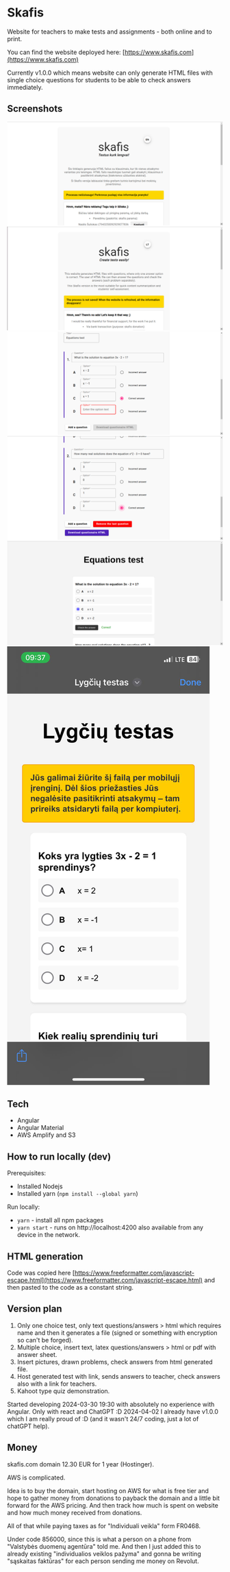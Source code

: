 # Skafis

Website for teachers to make tests and assignments - both online and to print.

You can find the website deployed here: [https://www.skafis.com](https://www.skafis.com)

Currently v1.0.0 which means website can only generate HTML files with single choice questions for students to be able to check answers immediately.

## Screenshots

![SS1](screenshots/ss1.png)
![SS2](screenshots/ss2.png)
![SS3](screenshots/ss3.png)
![SS4](screenshots/ss4.png)
![SS5](screenshots/ss5.png)
![SS6](screenshots/ss6.png)

## Tech

- Angular
- Angular Material
- AWS Amplify and S3

## How to run locally (dev)

Prerequisites:

- Installed Nodejs
- Installed yarn (`npm install --global yarn`)

Run locally:

- `yarn` - install all npm packages
- `yarn start` - runs on http://localhost:4200 also available from any device in the network.

## HTML generation

Code was copied here [https://www.freeformatter.com/javascript-escape.html](https://www.freeformatter.com/javascript-escape.html) and then pasted to the code as a constant string.

## Version plan

1. Only one choice test, only text questions/answers > html which requires name and then it generates a file (signed or something with encryption so can't be forged).
2. Multiple choice, insert text, latex questions/answers > html or pdf with answer sheet.
3. Insert pictures, drawn problems, check answers from html generated file.
4. Host generated test with link, sends answers to teacher, check answers also with a link for teachers.
5. Kahoot type quiz demonstration.

Started developing 2024-03-30 19:30 with absolutely no experience with Angular. Only with react and ChatGPT :D 2024-04-02 I already have v1.0.0 which I am really proud of :D (and it wasn't 24/7 coding, just a lot of chatGPT help).

## Money

skafis.com domain 12.30 EUR for 1 year (Hostinger).

AWS is complicated.

Idea is to buy the domain, start hosting on AWS for what is free tier and hope to gather money from donations to payback the domain and a little bit forward for the AWS pricing. And then track how much is spent on website and how much money received from donations.

All of that while paying taxes as for "Individuali veikla" form FR0468.

Under code 856000, since this is what a person on a phone from "Valstybės duomenų agentūra" told me. And then I just added this to already existing "individualios veiklos pažyma" and gonna be writing "sąskaitas faktūras" for each person sending me money on Revolut.
